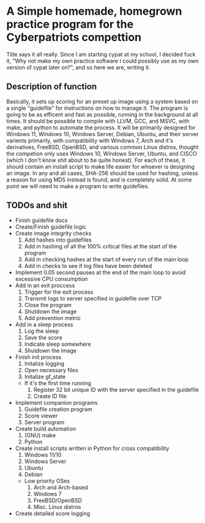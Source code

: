# A Simple homemade, homegrown practice program for the Cyberpatriots compettion

Title says it all really. Since I am starting cypat at my school, I decided fuck it, "Why not make my own practice software I could possibly use as my own version of cypat later on?", and so here we are, writing it.

## Description of function

Basically, it sets up scoring for an preset up image using a system based on a single "guidefile" for instructions on how to manage it.
The program is going to be as efficent and fast as possible, running in the background at all times.
It should be possible to compile with LLVM, GCC, and MSVC, with make, and python to automate the process. It will be primarily designed for Windows 11, Windows 10, Windows Server, Debian, Ubuntu, and their server varients primarily, with compatibility with Windows 7, Arch and it's derivatives, FreeBSD, OpenBSD, and various common Linux distros, thought the competion only uses Windows 10, Windows Server, Ubuntu, and CISCO (which I don't know shit about to be quite honest).
For each of these, it should contain an install script to make life easier for whoever is designing an image.
In any and all cases, SHA-256 should be used for hashing, unless a reason for using MD5 instead is found, and is completely solid.
At some point we will need to make a program to write guidefiles.

## TODOs and shit

- Finish guidefile docs
- Create/Finish guidefile logic
- Create image integrity checks
    1. Add hashes into guidefiles
    2. Add in hashing of all the 100% critical files at the start of the program
    3. Add in checking hashes at the start of every run of the main loop
    4. Add in checks to see if log files have been deleted
- Implement 0.05 second pauses at the end of the main loop to avoid excessive CPU consumption
- Add in an exit proccess
    1. Trigger for the exit process
    2. Transmit logs to server specified in guidefile over TCP
    3. Close the program
    4. Shutdown the image
    5. Add prevention metric
- Add in a sleep process
    1. Log the sleep
    2. Save the score
    3. Indicate sleep somewhere
    4. Shutdown the image
- Finish init process
    1. Initalize logging
    2. Open necessary files
    3. Initalize gf_state
    - If it's the first time running
        1. Register 32 bit unique ID with the server specified in the guidefile
        2. Create ID file
- Implement companion programs
    1. Guidefile creation program
    2. Score viewer
    3. Server program
- Create build automation
    1. (GNU) make
    2. Python
- Create install scripts written in Python for cross compatibility
    1. Windows 11/10
    2. Windows Server
    3. Ubuntu
    4. Debian
    - Low priority OSes
        1. Arch and Arch-based
        2. Windows 7
        3. FreeBSD/OpenBSD
        4. Misc. Linux distros
- Create detailed score logging